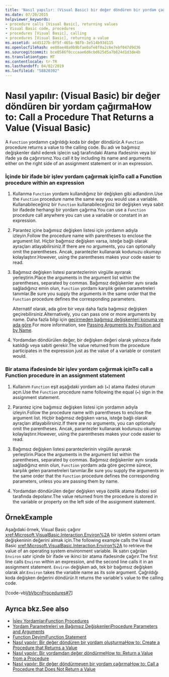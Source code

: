 ```yaml
---
title: 'Nasıl yapılır: (Visual Basic) bir değer döndüren bir yordam çağırma'
ms.date: 07/20/2015
helpviewer_keywords:
- procedure calls [Visual Basic], returning values
- Visual Basic code, procedures
- procedures [Visual Basic], calling
- procedures [Visual Basic], returning a value
ms.assetid: a445127b-0f5f-465a-98fb-3e514b93d115
ms.openlocfilehash: ee80ae48a9b9bfae0afe8f0a2c6e7ebf047d9d36
ms.sourcegitcommit: bce0586f0cccaae6d6cbd625d5a7b824d1d3de4b
ms.translationtype: MT
ms.contentlocale: tr-TR
ms.lasthandoff: 04/02/2019
ms.locfileid: "58820392"
---
```

# <a name="how-to-call-a-procedure-that-returns-a-value-visual-basic"></a><span data-ttu-id="484e2-102">Nasıl yapılır: (Visual Basic) bir değer döndüren bir yordam çağırma</span><span class="sxs-lookup"><span data-stu-id="484e2-102">How to: Call a Procedure That Returns a Value (Visual Basic)</span></span>
<span data-ttu-id="484e2-103">A `Function` yordamın çağrıldığı koda bir değer döndürür.</span><span class="sxs-lookup"><span data-stu-id="484e2-103">A `Function` procedure returns a value to the calling code.</span></span> <span data-ttu-id="484e2-104">Bu adı ve bağımsız değişkenler dahil ederek işlecin sağ tarafındaki Atama ifadesinin veya bir ifade ya da çağırırsınız.</span><span class="sxs-lookup"><span data-stu-id="484e2-104">You call it by including its name and arguments either on the right side of an assignment statement or in an expression.</span></span>  
  
### <a name="to-call-a-function-procedure-within-an-expression"></a><span data-ttu-id="484e2-105">İçinde bir ifade bir işlev yordam çağırmak için</span><span class="sxs-lookup"><span data-stu-id="484e2-105">To call a Function procedure within an expression</span></span>  
  
1.  <span data-ttu-id="484e2-106">Kullanma `Function` yordamı kullandığınız bir değişken gibi adlandırın.</span><span class="sxs-lookup"><span data-stu-id="484e2-106">Use the `Function` procedure name the same way you would use a variable.</span></span> <span data-ttu-id="484e2-107">Kullanabileceğiniz bir `Function` kullanabileceğiniz bir değişken veya sabit bir ifadede herhangi bir yordam çağırma.</span><span class="sxs-lookup"><span data-stu-id="484e2-107">You can use a `Function` procedure call anywhere you can use a variable or constant in an expression.</span></span>  
  
2.  <span data-ttu-id="484e2-108">Parantez içine bağımsız değişken listesi için yordamın adıyla izleyin.</span><span class="sxs-lookup"><span data-stu-id="484e2-108">Follow the procedure name with parentheses to enclose the argument list.</span></span> <span data-ttu-id="484e2-109">Hiçbir bağımsız değişken varsa, isteğe bağlı olarak ayraçları atlayabilirsiniz.</span><span class="sxs-lookup"><span data-stu-id="484e2-109">If there are no arguments, you can optionally omit the parentheses.</span></span> <span data-ttu-id="484e2-110">Ancak, parantezler kullanarak kodunuzu okumayı kolaylaştırır.</span><span class="sxs-lookup"><span data-stu-id="484e2-110">However, using the parentheses makes your code easier to read.</span></span>  
  
3.  <span data-ttu-id="484e2-111">Bağımsız değişken listesi parantezlerinin virgülle ayırarak yerleştirin.</span><span class="sxs-lookup"><span data-stu-id="484e2-111">Place the arguments in the argument list within the parentheses, separated by commas.</span></span> <span data-ttu-id="484e2-112">Bağımsız değişkenler aynı sırada sağladığınız emin olun, `Function` yordamı karşılık gelen parametreleri tanımlar.</span><span class="sxs-lookup"><span data-stu-id="484e2-112">Be sure you supply the arguments in the same order that the `Function` procedure defines the corresponding parameters.</span></span>  
  
     <span data-ttu-id="484e2-113">Alternatif olarak, ada göre bir veya daha fazla bağımsız değişken geçirebilirsiniz.</span><span class="sxs-lookup"><span data-stu-id="484e2-113">Alternatively, you can pass one or more arguments by name.</span></span> <span data-ttu-id="484e2-114">Daha fazla bilgi için [geçirmeden bağımsız değişkenleri konuma ve ada göre](./passing-arguments-by-position-and-by-name.md).</span><span class="sxs-lookup"><span data-stu-id="484e2-114">For more information, see [Passing Arguments by Position and by Name](./passing-arguments-by-position-and-by-name.md).</span></span>  
  
4.  <span data-ttu-id="484e2-115">Yordamdan döndürülen değer, bir değişken değeri olarak yalnızca ifade katıldığı veya sabiti gerekir.</span><span class="sxs-lookup"><span data-stu-id="484e2-115">The value returned from the procedure participates in the expression just as the value of a variable or constant would.</span></span>  
  
### <a name="to-call-a-function-procedure-in-an-assignment-statement"></a><span data-ttu-id="484e2-116">Bir atama ifadesinde bir işlev yordam çağırmak için</span><span class="sxs-lookup"><span data-stu-id="484e2-116">To call a Function procedure in an assignment statement</span></span>  
  
1.  <span data-ttu-id="484e2-117">Kullanım `Function` eşit aşağıdaki yordam adı (`=`) atama ifadesi oturum açın.</span><span class="sxs-lookup"><span data-stu-id="484e2-117">Use the `Function` procedure name following the equal (`=`) sign in the assignment statement.</span></span>  
  
2.  <span data-ttu-id="484e2-118">Parantez içine bağımsız değişken listesi için yordamın adıyla izleyin.</span><span class="sxs-lookup"><span data-stu-id="484e2-118">Follow the procedure name with parentheses to enclose the argument list.</span></span> <span data-ttu-id="484e2-119">Hiçbir bağımsız değişken varsa, isteğe bağlı olarak ayraçları atlayabilirsiniz.</span><span class="sxs-lookup"><span data-stu-id="484e2-119">If there are no arguments, you can optionally omit the parentheses.</span></span> <span data-ttu-id="484e2-120">Ancak, parantezler kullanarak kodunuzu okumayı kolaylaştırır.</span><span class="sxs-lookup"><span data-stu-id="484e2-120">However, using the parentheses makes your code easier to read.</span></span>  
  
3.  <span data-ttu-id="484e2-121">Bağımsız değişken listesi parantezlerinin virgülle ayırarak yerleştirin.</span><span class="sxs-lookup"><span data-stu-id="484e2-121">Place the arguments in the argument list within the parentheses, separated by commas.</span></span> <span data-ttu-id="484e2-122">Bağımsız değişkenler aynı sırada sağladığınız emin olun, `Function` yordamı ada göre geçirme sürece, karşılık gelen parametreleri tanımlar.</span><span class="sxs-lookup"><span data-stu-id="484e2-122">Be sure you supply the arguments in the same order that the `Function` procedure defines the corresponding parameters, unless you are passing them by name.</span></span>  
  
4.  <span data-ttu-id="484e2-123">Yordamdan döndürülen değer değişken veya özellik atama ifadesi sol tarafında depolanır.</span><span class="sxs-lookup"><span data-stu-id="484e2-123">The value returned from the procedure is stored in the variable or property on the left side of the assignment statement.</span></span>  
  
## <a name="example"></a><span data-ttu-id="484e2-124">Örnek</span><span class="sxs-lookup"><span data-stu-id="484e2-124">Example</span></span>  
 <span data-ttu-id="484e2-125">Aşağıdaki örnek, Visual Basic çağırır <xref:Microsoft.VisualBasic.Interaction.Environ%2A> bir işletim sistemi ortam değişkeninin değerini almak için.</span><span class="sxs-lookup"><span data-stu-id="484e2-125">The following example calls the Visual Basic <xref:Microsoft.VisualBasic.Interaction.Environ%2A> to retrieve the value of an operating system environment variable.</span></span> <span data-ttu-id="484e2-126">İlk satırı çağrıları `Environ` satır içinde bir ifade ve ikinci bir atama ifadesinde çağırır.</span><span class="sxs-lookup"><span data-stu-id="484e2-126">The first line calls `Environ` within an expression, and the second line calls it in an assignment statement.</span></span> <span data-ttu-id="484e2-127">`Environ` değişken adı, tek bir bağımsız değişken olarak alır.</span><span class="sxs-lookup"><span data-stu-id="484e2-127">`Environ` takes the variable name as its sole argument.</span></span> <span data-ttu-id="484e2-128">Çağrıldığı koda değişken değerini döndürür.</span><span class="sxs-lookup"><span data-stu-id="484e2-128">It returns the variable's value to the calling code.</span></span>  
  
 [!code-vb[VbVbcnProcedures#7](~/samples/snippets/visualbasic/VS_Snippets_VBCSharp/VbVbcnProcedures/VB/Class1.vb#7)]  
  
## <a name="see-also"></a><span data-ttu-id="484e2-129">Ayrıca bkz.</span><span class="sxs-lookup"><span data-stu-id="484e2-129">See also</span></span>

- [<span data-ttu-id="484e2-130">İşlev Yordamları</span><span class="sxs-lookup"><span data-stu-id="484e2-130">Function Procedures</span></span>](./function-procedures.md)
- [<span data-ttu-id="484e2-131">Yordam Parametreleri ve Bağımsız Değişkenleri</span><span class="sxs-lookup"><span data-stu-id="484e2-131">Procedure Parameters and Arguments</span></span>](./procedure-parameters-and-arguments.md)
- [<span data-ttu-id="484e2-132">Function Deyimi</span><span class="sxs-lookup"><span data-stu-id="484e2-132">Function Statement</span></span>](../../../../visual-basic/language-reference/statements/function-statement.md)
- [<span data-ttu-id="484e2-133">Nasıl yapılır: Bir değer döndüren bir yordam oluşturma</span><span class="sxs-lookup"><span data-stu-id="484e2-133">How to: Create a Procedure that Returns a Value</span></span>](./how-to-create-a-procedure-that-returns-a-value.md)
- [<span data-ttu-id="484e2-134">Nasıl yapılır: Bir yordamdan değer döndürme</span><span class="sxs-lookup"><span data-stu-id="484e2-134">How to: Return a Value from a Procedure</span></span>](./how-to-return-a-value-from-a-procedure.md)
- [<span data-ttu-id="484e2-135">Nasıl yapılır: Bir değer döndürmeyen bir yordam çağırma</span><span class="sxs-lookup"><span data-stu-id="484e2-135">How to: Call a Procedure that Does Not Return a Value</span></span>](./how-to-call-a-procedure-that-does-not-return-a-value.md)
